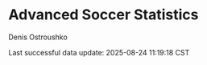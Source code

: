 # Advanced Soccer Statistics
Denis Ostroushko

<!-- gfm -->

Last successful data update: 2025-08-24 11:19:18 CST
